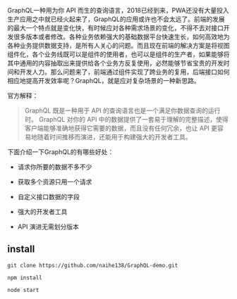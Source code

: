 GraphQL一种用为你 API 而生的查询语言，2018已经到来，PWA还没有大量投入生产应用之中就已经火起来了，GraphQL的应用或许也不会太远了。前端的发展的最大一个特点就是变化快，有时候应对各种需求场景的变化，不得不去对接口开发很多版本或者修改。各种业务依赖强大的基础数据平台快速生长，如何高效地为各种业务提供数据支持，是所有人关心的问题。而且现在前端的解决方案是将视图组件化，各个业务线既可以是组件的使用者，也可以是组件的生产者，如果能够将其中通用的内容抽取出来提供给各个业务方反复使用，必然能够节省宝贵的开发时间和开发人力。那么问题来了，前端通过组件实现了跨业务的复用，后端接口如何相应地提高开发效率呢？GraphQL，就是应对复杂场景的一种新思路。

官方解释：

>GraphQL 既是一种用于 API 的查询语言也是一个满足你数据查询的运行时。 GraphQL 对你的 API 中的数据提供了一套易于理解的完整描述，使得客户端能够准确地获得它需要的数据，而且没有任何冗余，也让 API 更容易地随着时间推移而演进，还能用于构建强大的开发者工具。

下面介绍一下GraphQL的有哪些好处：

* 请求你所要的数据不多不少

* 获取多个资源只用一个请求

* 自定义接口数据的字段

* 强大的开发者工具

* API 演进无需划分版本


## install 

````
git clone https://github.com/naihe138/GraphQL-demo.git

npm install 

node start

````
